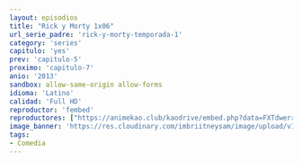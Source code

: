 ```yaml
---
layout: episodios
title: "Rick y Morty 1x06"
url_serie_padre: 'rick-y-morty-temporada-1'
category: 'series'
capitulo: 'yes'
prev: 'capitulo-5'
proximo: 'capitulo-7'
anio: '2013'
sandbox: allow-same-origin allow-forms
idioma: 'Latino'
calidad: 'Full HD'
reproductor: 'fembed'
reproductores: ["https://animekao.club/kaodrive/embed.php?data=FXTdwerrJBqlAWwuwmuObaxZzu3fhLhfTK4xY6PLidiaalEqWHePuZhBoIy8Xee4jcQ6ByBaBmfW9vheqdgf2zoXzjvjvpyoo9rn0zmlOo6bTU52ywZ8KF99GTPGQqQ7XTNQkyhN+tTXlB2JLGxF57Vtnaa4Aly8HEDDdJ5E97MUtzBzu/KzV9OOcVeojf+p28rJtVSOZPFTzh92kIzzPSGFYh1nc0b7KCMKHMzpjg9qj6esRdTz/QI8fZbJtompdXe2FlyyQeiM2V+UQnaKBnYtKxbtu5DGHGEG5dvJS5cnt+Onf472WPP7Gdh7Nt8aAXrQKT3yFbdss88WUSXqjy2TW/Qup409eDI74MmcNqplcZqgCpfPHe3pB3whH1wtd6Keu8DYOlXRyrme8lRGyw==","https://cine24.online/stream/47094","https://cine24.online/stream/47095","https://www.ilovefembed.best/v/r6-14sewq7qgene"]
image_banner: 'https://res.cloudinary.com/imbriitneysam/image/upload/v1555883955/rick-banner-1-min.jpg'
tags:
- Comedia
---
```













